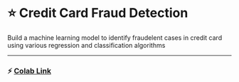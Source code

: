 # :star: Credit Card Fraud Detection
Build a machine learning model to identify fraudelent cases in credit card using various regression and classification algorithms
***

### :zap: [Colab Link](https://colab.research.google.com/drive/1pm_shtgv3Bzmxd77HyZe_iZKrpCSNUT_#scrollTo=5VMbVlQMwx1V)
